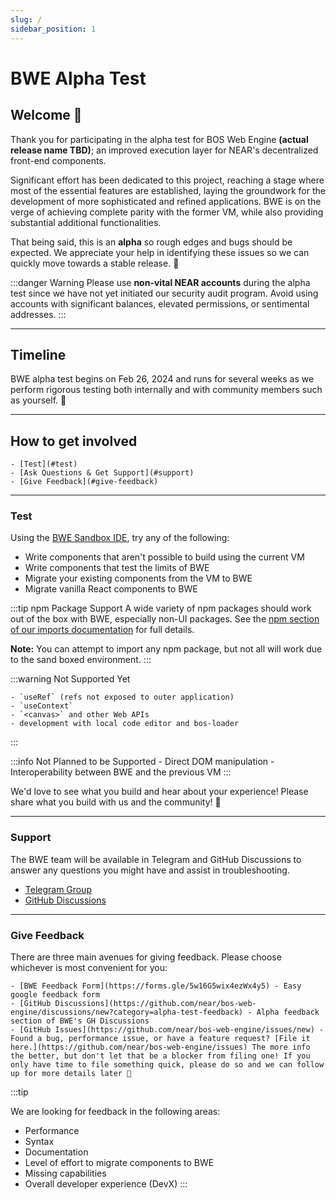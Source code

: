 ```yaml
---
slug: /
sidebar_position: 1
---
```


# BWE Alpha Test

## Welcome 🎉

Thank you for participating in the alpha test for BOS Web Engine **(actual release name TBD)**; an improved execution layer for NEAR's decentralized front-end components.

Significant effort has been dedicated to this project, reaching a stage where most of the essential features are established, laying the groundwork for the development of more sophisticated and refined applications. BWE is on the verge of achieving complete parity with the former VM, while also providing substantial additional functionalities.

That being said, this is an **alpha** so rough edges and bugs should be expected. We appreciate your help in identifying these issues so we can quickly move towards a stable release. 🙏

:::danger Warning
Please use **non-vital NEAR accounts** during the alpha test since we have not yet initiated our security audit program. Avoid using accounts with significant balances, elevated permissions, or sentimental addresses.
:::

---

## Timeline

BWE alpha test begins on Feb 26, 2024 and runs for several weeks as we perform rigorous testing both internally and with community members such as yourself. 🙏

---

## How to get involved

    - [Test](#test) 
    - [Ask Questions & Get Support](#support) 
    - [Give Feedback](#give-feedback)

---

### Test

Using the [BWE Sandbox IDE](https://bwe-sandbox.near.dev), try any of the following:

- Write components that aren't possible to build using the current VM
- Write components that test the limits of BWE
- Migrate your existing components from the VM to BWE
- Migrate vanilla React components to BWE

:::tip npm Package Support
A wide variety of npm packages should work out of the box with BWE, especially non-UI packages. See the [npm section of our imports documentation](/docs/building-decentralized-frontends/imports#npm) for full details. 

**Note:** You can attempt to import any npm package, but not all will work due to the sand boxed environment.
:::

:::warning Not Supported Yet

    - `useRef` (refs not exposed to outer application)
    - `useContext`
    - `<canvas>` and other Web APIs
    - development with local code editor and bos-loader

:::

:::info Not Planned to be Supported
    - Direct DOM manipulation
    - Interoperability between BWE and the previous VM
:::

We'd love to see what you build and hear about your experience! Please share what you build with us and the community! 🙏

---

### Support

The BWE team will be available in Telegram and GitHub Discussions to answer any questions you might have and assist in troubleshooting.

- [Telegram Group](https://t.me/+IlVl5uEsGH83YTEx)
- [GitHub Discussions](https://github.com/near/bos-web-engine/discussions)

---

### Give Feedback

There are three main avenues for giving feedback. Please choose whichever is most convenient for you:

    - [BWE Feedback Form](https://forms.gle/5w16G5wix4ezWx4y5) - Easy google feedback form
    - [GitHub Discussions](https://github.com/near/bos-web-engine/discussions/new?category=alpha-test-feedback) - Alpha feedback section of BWE's GH Discussions
    - [GitHub Issues](https://github.com/near/bos-web-engine/issues/new) - Found a bug, performance issue, or have a feature request? [File it here.](https://github.com/near/bos-web-engine/issues) The more info the better, but don't let that be a blocker from filing one! If you only have time to file something quick, please do so and we can follow up for more details later 🙂

:::tip

We are looking for feedback in the following areas:

- Performance
- Syntax
- Documentation
- Level of effort to migrate components to BWE
- Missing capabilities
- Overall developer experience (DevX)
:::



